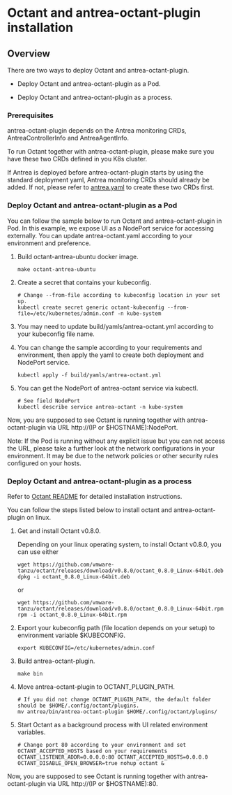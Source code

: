 # Octant and antrea-octant-plugin installation

## Overview

There are two ways to deploy Octant and antrea-octant-plugin.

* Deploy Octant and antrea-octant-plugin as a Pod.

* Deploy Octant and antrea-octant-plugin as a process.


### Prerequisites
antrea-octant-plugin depends on the Antrea monitoring CRDs, AntreaControllerInfo and AntreaAgentInfo.

To run Octant together with antrea-octant-plugin, please make sure you have these two CRDs defined in you K8s cluster.

If Antrea is deployed before antrea-octant-plugin starts by using the standard deployment yaml, Antrea monitoring
CRDs should already be added. If not, please refer to [antrea.yaml](https://github.com/vmware-tanzu/antrea/blob/master/build/yamls/antrea.yml) to
create these two CRDs first.

### Deploy Octant and antrea-octant-plugin as a Pod

You can follow the sample below to run Octant and antrea-octant-plugin in Pod.
In this example, we expose UI as a NodePort service for accessing externally.
You can update antrea-octant.yaml according to your environment and preference.

1. Build octant-antrea-ubuntu docker image.

    ```
    make octant-antrea-ubuntu
    ```

2. Create a secret that contains your kubeconfig.

    ```
    # Change --from-file according to kubeconfig location in your set up.
    kubectl create secret generic octant-kubeconfig --from-file=/etc/kubernetes/admin.conf -n kube-system
    ```

3. You may need to update build/yamls/antrea-octant.yml according to your kubeconfig file name.

4. You can change the sample according to your requirements and environment, then apply the yaml to create both deployment and NodePort service.

    ```
    kubectl apply -f build/yamls/antrea-octant.yml
    ```
5. You can get the NodePort of antrea-octant service via kubectl.

    ```
    # See field NodePort
    kubectl describe service antrea-octant -n kube-system
    ```

Now, you are supposed to see Octant is running together with antrea-octant-plugin via URL http://(IP or $HOSTNAME):NodePort.

Note: If the Pod is running without any explicit issue but you can not access the URL, please take a further look at the network configurations
in your environment. It may be due to the network policies or other security rules configured on your hosts.

### Deploy Octant and antrea-octant-plugin as a process

Refer to [Octant README](https://github.com/vmware-tanzu/octant/blob/master/README.md#installation) for 
detailed installation instructions.

You can follow the steps listed below to install octant and antrea-octant-plugin on linux.

1. Get and install Octant v0.8.0.

    Depending on your linux operating system, to install Octant v0.8.0, you can use either
    ```
    wget https://github.com/vmware-tanzu/octant/releases/download/v0.8.0/octant_0.8.0_Linux-64bit.deb
    dpkg -i octant_0.8.0_Linux-64bit.deb
    ```
    or
    ```
    wget https://github.com/vmware-tanzu/octant/releases/download/v0.8.0/octant_0.8.0_Linux-64bit.rpm
    rpm -i octant_0.8.0_Linux-64bit.rpm
    ```

2. Export your kubeconfig path (file location depends on your setup) to environment variable $KUBECONFIG.

    ```
    export KUBECONFIG=/etc/kubernetes/admin.conf
    ```

3. Build antrea-octant-plugin.

    ```
    make bin
    ```

4. Move antrea-octant-plugin to OCTANT_PLUGIN_PATH.

    ```
    # If you did not change OCTANT_PLUGIN_PATH, the default folder should be $HOME/.config/octant/plugins.
    mv antrea/bin/antrea-octant-plugin $HOME/.config/octant/plugins/
    ```

5. Start Octant as a background process with UI related environment variables.

    ```
    # Change port 80 according to your environment and set OCTANT_ACCEPTED_HOSTS based on your requirements
    OCTANT_LISTENER_ADDR=0.0.0.0:80 OCTANT_ACCEPTED_HOSTS=0.0.0.0 OCTANT_DISABLE_OPEN_BROWSER=true nohup octant &
    ```

Now, you are supposed to see Octant is running together with antrea-octant-plugin via URL http://(IP or $HOSTNAME):80.
